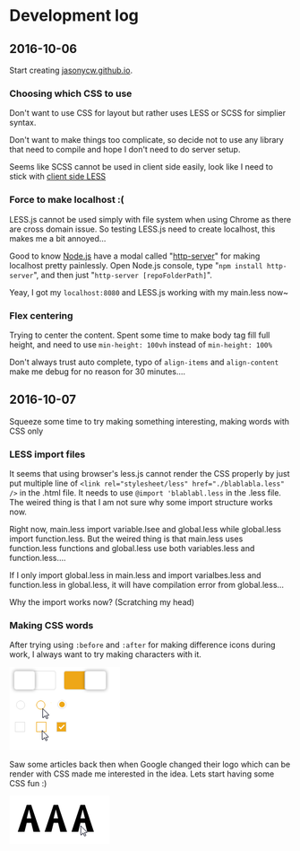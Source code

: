 # Development log

## 2016-10-06
Start creating [jasonycw.github.io](https://jasonycw.github.io/).

### Choosing which CSS to use
Don't want to use CSS for layout but rather uses LESS or SCSS for simplier syntax.

Don't want to make things too complicate, so decide not to use any library that need to compile and hope I don't need to do server setup.

Seems like SCSS cannot be used in client side easily, look like I need to stick with [client side LESS](http://lesscss.org/#client-side-usage)

### Force to make localhost :(
LESS.js cannot be used simply with file system when using Chrome as there are cross domain issue. So testing LESS.js need to create localhost, this makes me a bit annoyed...

Good to know [Node.js](https://nodejs.org/) have a modal called "[http-server](https://www.npmjs.com/package/http-server)" for making localhost pretty painlessly. Open Node.js console, type "`npm install http-server`", and then just "`http-server [repoFolderPath]`". 

Yeay, I got my `localhost:8080` and LESS.js working with my main.less now~

### Flex centering
Trying to center the content. Spent some time to make body tag fill full height, and need to use `min-height: 100vh` instead of `min-height: 100%`

Don't always trust auto complete, typo of `align-items` and `align-content` make me debug for no reason for 30 minutes....

## 2016-10-07
Squeeze some time to try making something interesting, making words with CSS only

### LESS import files
It seems that using browser's less.js cannot render the CSS properly by just put multiple line of `<link rel="stylesheet/less" href="./blablabla.less" />` in the .html file. It needs to use `@import 'blablabl.less` in the .less file. The  weired thing is that I am not sure why some import structure works now.

Right now, main.less import variable.lsee and global.less while global.less import function.less. But the weired thing is that main.less uses function.less functions and global.less use both variables.less and function.less.... 

If I only import global.less in main.less and import varialbes.less and function.less in global.less, it will have compilation error from global.less...

Why the import works now? (Scratching my head)

### Making CSS words
After trying using `:before` and `:after` for making difference icons during work, I always want to try making characters with it. 

![All CSS](/Screenshots/oldExamples.png "No image has been used")

Saw some articles back then when Google changed their logo which can be render with CSS made me interested in the idea. Lets start having some CSS fun :)

![1 try](/Screenshots/1.png)
